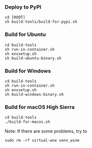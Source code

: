 ### Deploy to PyPI

```
cd [ROOT]
sh build-tools/build-for-pypi.sh
```

### Build for Ubuntu

```
cd build-tools
sh run-in-container.sh
sh envsetup.sh
sh build-ubuntu-binary.sh
```

### Build for Windows

```
cd build-tools
sh run-in-container.sh
sh envsetup.sh
sh build-windows-binary.sh
```

### Build for macOS High Sierra
```
cd build-tools
./build-for-macos.sh
```

Note: If there are some problems, try to
```
sudo rm -rf virtual-wne venv_wine
```
